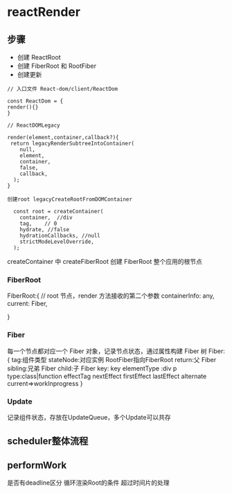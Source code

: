 # reactRender

## 步骤

- 创建 ReactRoot
- 创建 FiberRoot 和 RootFiber
- 创建更新

```
// 入口文件 React-dom/client/ReactDom

const ReactDom = {
render(){}
}
```

```
// ReactDOMLegacy

render(element,container,callback?){
 return legacyRenderSubtreeIntoContainer(
    null,
    element,
    container,
    false,
    callback,
  );
}
```

```
创建root legacyCreateRootFromDOMContainer

  const root = createContainer(
    container,  //div
    tag,    // 0
    hydrate, //false
    hydrationCallbacks, //null
    strictModeLevelOverride,
  );
```

createContainer 中 createFiberRoot 创建 FiberRoot 整个应用的根节点


### FiberRoot
FiberRoot:{
// root 节点，render 方法接收的第二个参数
containerInfo: any,
current: Fiber,

}

### Fiber

每一个节点都对应一个 Fiber 对象，记录节点状态，通过属性构建 Fiber 树
Fiber:{
tag:组件类型
stateNode:对应实例 RootFiber指向FiberRoot
return:父 Fiber
sibling:兄弟 Fiber
child:子 Fiber
key: key
elementType :div p
type:class|function
effectTag
nextEffect
firstEffect
lastEffect
alternate  current=>workInprogress
}

### Update
记录组件状态，存放在UpdateQueue，多个Update可以共存

## scheduler整体流程

## performWork
是否有deadline区分 
循环渲染Root的条件
超过时间片的处理


